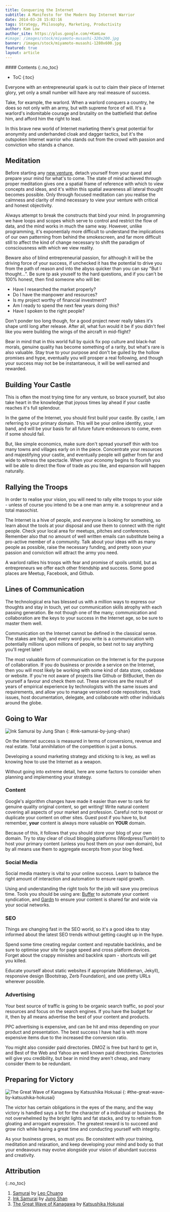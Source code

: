 ```yaml
---
title: Conquering the Internet
subtitle: A Manifesto for the Modern Day Internet Warrior
date: 2014-03-28 15:02:16
tags: Strategy, Philosophy, Marketing, Productivity
author: Kam Low
author_site: https://plus.google.com/+KamLow
#image: /images/stock/miyamoto-musashi-320x200.jpg
banner: /images/stock/miyamoto-musashi-1280x600.jpg
featured: true
layout: article
---
```


<div class="sidebar-section toc">
#### Contents
{:.no_toc}

* ToC
{:toc}
</div>

Everyone with an entrepreneurial spark is out to claim their piece of Internet glory, yet only a small number will have any real measure of success. 

Take, for example, the warlord. When a warlord conquers a country, he does so not only with an army, but with supreme force of will. It's a warlord's indomitable courage and brutality on the battlefield that define him, and afford him the right to lead. 

In this brave new world of Internet marketing there's great potential for anonymity and underhanded cloak and dagger tactics, but it's the outspoken Internet warrior who stands out from the crowd with passion and conviction who stands a chance.

<!--

These are traits that many of today's so called 'entrepreneurs' would do well to learn from, because the fundamental difference between the Internet and the battlefield is .
one can be drawn to short term benefits afforded by , but
, and its this rift that breeds subversive thought and action in the weak and uninspired.

there is great potential
could well be classed as honourable when compared to the underhanded cloak and dagger tactics employed by many so called 'entrepreneurs' today. 

because the short term benefits afforded by underhanded cloak and dagger tactics

 should be well studies by

is defined by his


Take, for example, the warlord. When a warlord conquers a country, he does so not only with an army, he does so with supreme force of will. 
A warlord is defined by his courage and brutality on the battlefield, which are traits that could even be classed as honourable when compared to the underhanded cloak and dagger tactics employed by many so called 'entrepreneurs' today. 

The key difference between the Internet and the battlefield is the potential for anonymity, which tends to breed subversive thought and action in the weak and uninspired. In this brave new world of Internet marketing, it's the outspoken Internet warrior who stands out from the crowd with indomitable conviction and  passion who's the real victor.




because
, the qualities of the warlord shouldn't be overlooked
the potential for 
modern day 


Despite his brutality, the warlord's actions are for the most part, honourable, which is more than can be said for 

The key difference between the Internet and the battlefield is anonymity, and hence the enormous potential for cloak and dagger.

The qualities of the Warlord should not be overlooked in this brave new world of Internet marketing, because 

In this brave new world of Internet marketing, it's the outspoken Internet warrior who stands out from the crowd with passion and conviction who's the real victor.


In this brave new world of Internet marketing, it's the outspoken Internet warrior who stands out from the crowd with passion and conviction who's the real victor.

![Miyamoto Musashi](/conquering-the-internet/miyamoto-musashi.jpg "Miyamoto Musashi")


 succeeds with honour and dignity who's the real victor.
	also has a certain kind of honour.  
, but in this brave new world of Internet marketing, it's the Internet warrior who succeeds with honour and dignity who's the real victor.


When a warlord conquers a country, he not only does so with supreme force of will, he does so with an army. Despite his brutality, the warlords also has a certain kind of honour. The Internet differs from the battlefield in this respect, because of the enormous potential for cloak and dagger. In this brave new world of Internet marketing, it's the Internet warrior who succeeds with honour and dignity who's the real victor.


To conquer the Internet is a dream held by many, yet its easy to forget what's important along the treacherous path to victory. 
, and what you will have to give and take.

and build unrealistic expectations of success.  it's vital to
-->

## Meditation

Before starting any [new venture](http://en.wikipedia.org/wiki/Monomyth), detach yourself from your quest and prepare your mind for what's to come. The state of mind achieved through proper meditation gives one a spatial frame of reference with which to view concepts and ideas, and it's within this spatial awareness all lateral thought becomes possible. Only through focused meditation can you realise the calmness and clarity of mind necessary to view your venture with critical and honest objectivity.

Always attempt to break the constructs that bind your mind. In programming we have loops and scopes which serve to control and restrict the flow of data, and the mind works in much the same way. However, unlike programming, it's exponentialy more difficult to understand the implications of our own patterning from behind the smokescreen, and far more difficult still to affect the kind of change necessary to shift the paradigm of consciousness with which we view reality.

<!--pre-conceived consciously and unconsciously
We are forever at the mercy of our own patterning, so the challenge is to 
The challenge is to view our own patterning from behind the smokescreen, 
and constantly shift the paradigm of consciousness towards the true nature of things. 


The difference is it's much harder to see our own patterns 

, yet 
is it's much harder 
	honest 
Only a calm and clear mind is capable of viewing
	It's vital that you can view a venture with honest and critical objectivity, 
and can also steer you from the ideal path
delude you from the truth. 
 that will both your greatest 
When engaging in a new enterprise, it's your 
, 

and view your goals with an objective and critical mind. Ask yourself the difficult questions, and if you can't be 100% honest, then find someone who will be.

In the beginning it's important now to be blinded by entrepreneurial fervour, or loose sight of the reality of your choices. Make sure you know what you're getting yourself into, and that you're willing to accept the long term effects and responsibilities of your undertaking. 

, so ask the hard questions:
Take care not to fall into the trap of saying "We'll think about that when we come to it", for that's the path to ruin! 
but it can blind you to the tru nature of things 
During your meditations be sure
if you are blinded by it

 of ruin
, then it will steer you
Take the time to detach yourself from your quest, and
is both your friend and enemy. I
-->

Beware also of blind entrepreneurial passion, for although it will be the driving force of your success, if unchecked it has the potential to drive you from the path of reason and into the abyss quicker than you can say "But I thought...". Be sure tp ask youself to the hard questions, and if you can't be 100% honest, then find someone who will be:

* Have I researched the market properly?
* Do I have the manpower and resources?
* Is my project worthy of financial investment?
* Am I ready to spend the next few years doing this?
* Have I spoken to the right people?

Don't ponder too long though, for a good project never really takes it's shape until long after release. After all, what fun would it be if you didn't feel like you were building the wings of the aircraft in mid-flight?

Bear in mind that in this world full by quick fix pop culture and black-hat morals, genuine quality has become something of a rarity, but what's rare is also valuable. Stay true to your purpose and don't be guiled by the hollow promises and hype, eventually you will prosper a real following, and though your success may not be be instantaneous, it will be well earned and rewarded. 

<!--
 it grows and morphs in the fire of those who share it's 
The will of course, be many unforseen challenges and influences along your journey, so . 

they are ever changing 

ridiculousendeavour to should
why is it that we still insist on using as much muscle as we can for everything?

or flight response 

tend to only serve the purpose of
which every passing soul is likely to interpret differently.
are likely to be interpreted differently by
Though very few know how, we can hone our spirit and expand it's presence 


Kirioroshi 切り下ろし from Kurikara: The Sword and the Serpent by John Maki Evans
Akira Kurosawa's SEVEN SAMURAI Katsuhiro by Greg Ruth
The Way of the Sword by artofjokinen
-->



## Building Your Castle

This is often the most trying time for any venture, so brace yourself, but also take heart in the knowledge that joyous times lay ahead if your castle reaches it's full splendour. 

In the game of the Internet, you should first build your castle. By castle, I am referring to your primary domain. This will be your online identity, your band, and will be your basis for all future future endeavours to come, even if some should fail.

But, like simple economics, make sure don't spread yourself thin with too many towns and villages early on in the piece. Concentrate your resources and majestifying your castle, and eventually people will gather from far and wide to witness the spectacle. When your economy begins to flourish you will be able to direct the flow of trade as you like, and expansion will happen naturally. 



<!--concentrate on buildingcredibility,  , which will also be your primary real estate
Don't skimp on the details, and don't waste any time or bricks, and when you're a master builder 

you will attract to join your cause and 
	Just as when building an empire, you don't want 
, so beg, borrow or steal to get to this point
the people will soon hear about it and come from far and wide to gaze upon it's beauty. As the economy flourishes
You are establishing an online economy and 
Forget about the crappy minisites and backlink spam - shortcuts will get you killed. 
, and focus on your primary domain.
-->


## Rallying the Troops

<!--
![Karate at Shuri Castle c.1938](/conquering-the-internet/karate-castle-shuri.jpg "Karate at Shuri Castle c.1938")
-->

In order to realise your vision, you will need to rally elite troops to your side - unless of course you intend to be a one man army ie. a solopreneur and a total masochist. 

The Internet is a hive of people, and everyone is looking for something, so learn about the tools at your disposal and use them to connect with the right people. Check your local area for meetups, pitches and conferences. Remember also that no amount of well written emails can substitute being a pro-active member of a community. Talk about your ideas with as many people as possible, raise the necessary funding, and pretty soon your passion and conviction will attract the army you need.

A warlord rallies his troops with fear and promise of spoils untold, but as entrepreneurs we offer each other friendship and success. Some good places are Meetup, Facebook, and Github.

<!--
and pretty soon your talent, conviction and passion will begin to attract an army.
thing substitutes  sure you use 
If your vision is yet
To consolidate your vision, you will need to rally the troops. Working as a solopreneur is a tough gig - so why not make life easy on yourself? The Internet is a hive of people, and everyone is looking for something, so why not use it to connect with people! Check meetup.com for local meetups with people of similar interests. Talk about and develop your ideas with other people, and pretty soon your talent, conviction and passion will begin to attract an army.

A warlord rallies his troops with fear and promise of spoils untold, but as entrepreneurs preffer to offer each other friendship and success.

Some good places are Meetup, Facebook, Github - whatever floats your boat.
-->

## Lines of Communication

The technological era has blessed us with a million ways to express our thoughts and stay in touch, yet our communication skills atrophy with each passing generation. Be not though one of the many; communication and collaboration are the keys to your success in the Internet age, so be sure to master them well. 

Communication on the Internet cannot be defined in the classical sense. The stakes are high, and every word you write is a communication with potentially millions upon millions of people, so best not to say anything you'll regret later!

The most valuable form of communication on the Internet is for the purpose of collaboration. If you do business or provide a service on the Internet, then you will most likely be working with some kind of data store, codebase or website. If you're not aware of projects like Github or BitBucket, then do yourself a favour and check them out. These services are the result of years of empirical experience by technologists with the same issues and requirements, and allow you to manage versioned code repositories, track issues, host documentation, delegate, and collaborate with other individuals around the globe.

## Going to War

![Ink Samurai by Jung Shan](/conquering-the-internet/ink-samurai-by-jung-shan.jpg "Ink Samurai by Jung Shan")
{: #ink-samurai-by-jung-shan}
<!--
![Samurai Battle](/conquering-the-internet/samurai-battle.jpg "Samurai Battle")
-->

On the Internet success is measured in terms of conversions, revenue and real estate. Total annihilation of the competition is just a bonus.

Developing a sound marketing strategy and sticking to is key, as well as knowing how to use the Internet as a weapon.

Without going into extreme detail, here are some factors to consider when planning and implementing your strategy.

### Content

Google's algorithm changes have made it easier than ever to rank for genuine quality original content, so get writing! Write natural content covering all aspects of your market and profession. Careful not to repost or duplicate your content on other sites. Guest post if you have to, but remember, **your** content is always more valuable on **YOUR** domain.

Because of this, it follows that you should store your blog of your own domain. Try to stay clear of cloud blogging platforms (Wordpress/Tumblr) to host your primary content (unless you host them on your own domain), but by all means use them to aggregate excerpts from your blog feed.

### Social Media

Social media mastery is vital to your online success. Learn to balance the right amount of interaction and automation to ensure rapid growth.

Using and understanding the right tools for the job will save you precious time. Tools you should be using are: <a href="http://bufferapp.com" title="Buffer" target="_blank">Buffer</a> to automate your content syndication, and <a href="http://gardn.net" title="Gardn" target="_blank">Gardn</a> to ensure your content is shared far and wide via your social networks.

### SEO

Things are changing fast in the SEO world, so it's a good idea to stay informed about the latest SEO trends without getting caught up in the hype.

Spend some time creating regular content and reputable backlinks, and be sure to optimise your site for page speed and cross platform devices. Forget about the crappy minisites and backlink spam - shortcuts will get you killed. 

Educate yourself about static websites if appropriate (Middleman, Jekyll), responsive design (Bootstrap, Zerb Foundation), and use pretty URLs wherever possible.

### Advertising

Your best source of traffic is going to be organic search traffic, so pool your resources and focus on the search engines. If you have the budget for it, then by all means advertise the best of your content and products.

PPC advertising is expensive, and can be hit and miss depending on your product and presentation. The best success I have had is with more expensive items due to the increased the conversion ratio.

You might also consider paid directories. DMOZ is free but hard to get in, and Best of the Web and Yahoo are well known paid directories. Directories will give you credibility, but bear in mind they aren't cheap, and many consider them to be redundant.

## Preparing for Victory

![The Great Wave of Kanagawa by Katsushika Hokusai](/conquering-the-internet/hokusai-the-great-wave.jpg "The Great Wave of Kanagawa by Katsushika Hokusai")
{: #the-great-wave-by-katsushika-hokusai}

<!--
![Berserk Gatsu](/conquering-the-internet/berserk-guts.jpg "Berserk Gatsu")
The victor has certain obligations, least of which is to set the standard for those to come. 
-->

The victor has certain obligations in the eyes of the many, and the way victory is handled says a lot for the character of a individual or business. Be not overwhelmed by the bright lights and fat stacks, and try to refrain from gloating and arrogant expression. The greatest reward is to succeed and grow rich while having a great time and conducting yourself with integrity.

As your business grows, so must you. Be consistent with your training, meditation and relaxation, and keep developing your mind and body so that your endeavours may evolve alongside your vision of abundant success and creativity.

## Attribution
{:.no_toc}

1. [Samurai](#banner) by [Leo Chuang](http://gooloo0-o.deviantart.com)
2. [Ink Samurai](#ink-samurai-by-jung-shan) by [Jung Shan](http://jung-shan.blogspot.com)
3. [The Great Wave of Kanagawa](#the-great-wave-by-katsushika-hokusai) by [Katsushika Hokusai](http://en.wikipedia.org/wiki/Katsushika_Hokusai)


<!--
This is some text.[^1]. Other text.

[^1]:A footnote.

## Attribution
{: .section-header}
-->
